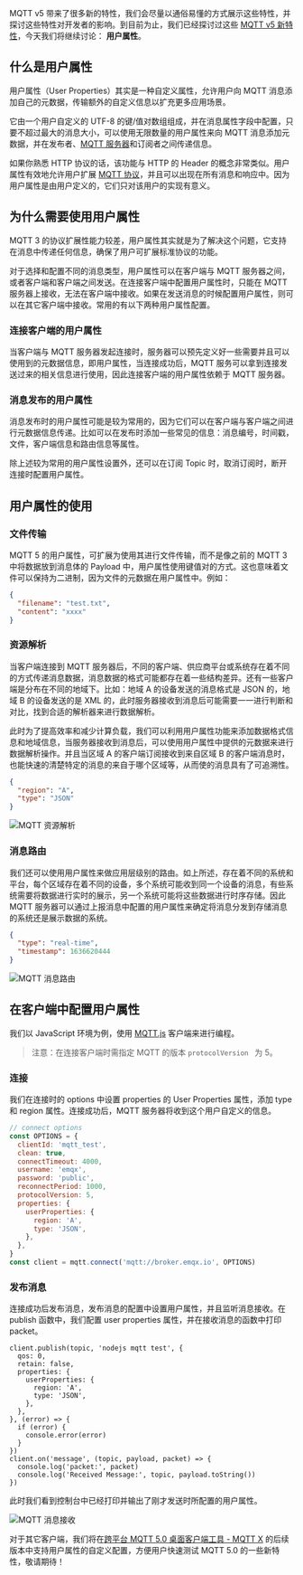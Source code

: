MQTT v5 带来了很多新的特性，我们会尽量以通俗易懂的方式展示这些特性，并探讨这些特性对开发者的影响。到目前为止，我们已经探讨过这些 [MQTT v5 新特性](https://www.emqx.com/zh/mqtt/mqtt5)，今天我们将继续讨论： **用户属性**。

## 什么是用户属性

用户属性（User Properties）其实是一种自定义属性，允许用户向 MQTT 消息添加自己的元数据，传输额外的自定义信息以扩充更多应用场景。

它由一个用户自定义的 UTF-8 的键/值对数组组成，并在消息属性字段中配置，只要不超过最大的消息大小，可以使用无限数量的用户属性来向 MQTT 消息添加元数据，并在发布者、[MQTT 服务器](https://www.emqx.io/zh)和订阅者之间传递信息。

如果你熟悉 HTTP 协议的话，该功能与 HTTP 的 Header 的概念非常类似。用户属性有效地允许用户扩展 [MQTT 协议](https://www.emqx.com/zh/mqtt)，并且可以出现在所有消息和响应中。因为用户属性是由用户定义的，它们只对该用户的实现有意义。

## 为什么需要使用用户属性

MQTT 3 的协议扩展性能力较差，用户属性其实就是为了解决这个问题，它支持在消息中传递任何信息，确保了用户可扩展标准协议的功能。

对于选择和配置不同的消息类型，用户属性可以在客户端与 MQTT 服务器之间，或者客户端和客户端之间发送。在连接客户端中配置用户属性时，只能在 MQTT 服务器上接收，无法在客户端中接收。如果在发送消息的时候配置用户属性，则可以在其它客户端中接收。常用的有以下两种用户属性配置。

### 连接客户端的用户属性

当客户端与 MQTT 服务器发起连接时，服务器可以预先定义好一些需要并且可以使用到的元数据信息，即用户属性，当连接成功后，MQTT 服务可以拿到连接发送过来的相关信息进行使用，因此连接客户端的用户属性依赖于 MQTT 服务器。

### 消息发布的用户属性

消息发布时的用户属性可能是较为常用的，因为它们可以在客户端与客户端之间进行元数据信息传递。比如可以在发布时添加一些常见的信息：消息编号，时间戳，文件，客户端信息和路由信息等属性。

除上述较为常用的用户属性设置外，还可以在订阅 Topic 时，取消订阅时，断开连接时配置用户属性。

## 用户属性的使用

### 文件传输

MQTT 5 的用户属性，可扩展为使用其进行文件传输，而不是像之前的 MQTT 3 中将数据放到消息体的 Payload 中，用户属性使用键值对的方式。这也意味着文件可以保持为二进制，因为文件的元数据在用户属性中。例如：

```json
{
  "filename": "test.txt",
  "content": "xxxx"
}
```

### 资源解析

当客户端连接到 MQTT 服务器后，不同的客户端、供应商平台或系统存在着不同的方式传递消息数据，消息数据的格式可能都存在着一些结构差异。还有一些客户端是分布在不同的地域下。比如：地域 A 的设备发送的消息格式是 JSON 的，地域 B 的设备发送的是 XML 的，此时服务器接收到消息后可能需要一一进行判断和对比，找到合适的解析器来进行数据解析。

此时为了提高效率和减少计算负载，我们可以利用用户属性功能来添加数据格式信息和地域信息，当服务器接收到消息后，可以使用用户属性中提供的元数据来进行数据解析操作。并且当区域 A 的客户端订阅接收到来自区域 B 的客户端消息时，也能快速的清楚特定的消息的来自于哪个区域等，从而使的消息具有了可追溯性。

```json
{
  "region": "A",
  "type": "JSON"
}
```

![MQTT 资源解析](https://static.emqx.net/images/c2f4e34d2ff553f12a81826382846366.png)

### 消息路由

我们还可以使用用户属性来做应用层级别的路由。如上所述，存在着不同的系统和平台，每个区域存在着不同的设备，多个系统可能收到同一个设备的消息，有些系统需要将数据进行实时的展示，另一个系统可能将这些数据进行时序存储。因此 MQTT 服务器可以通过上报消息中配置的用户属性来确定将消息分发到存储消息的系统还是展示数据的系统。

```json
{
  "type": "real-time",
  "timestamp": 1636620444
}
```

![MQTT 消息路由](https://static.emqx.net/images/39dfdc8de0b0251bab3697d72169dfef.png)

## 在客户端中配置用户属性

我们以 JavaScript 环境为例，使用 [MQTT.js](https://github.com/mqttjs/MQTT.js) 客户端来进行编程。

> 注意：在连接客户端时需指定 MQTT 的版本 `protocolVersion `  为 5。

### 连接

我们在连接时的 options 中设置 properties 的 User Properties 属性，添加 type 和 region 属性。连接成功后，MQTT 服务器将收到这个用户自定义的信息。

```javascript
// connect options
const OPTIONS = {
  clientId: 'mqtt_test',
  clean: true,
  connectTimeout: 4000,
  username: 'emqx',
  password: 'public',
  reconnectPeriod: 1000,
  protocolVersion: 5,
  properties: {
    userProperties: {
      region: 'A',
      type: 'JSON',
    },
  },
}
const client = mqtt.connect('mqtt://broker.emqx.io', OPTIONS)
```

### 发布消息

连接成功后发布消息，发布消息的配置中设置用户属性，并且监听消息接收。在 publish 函数中，我们配置 user properties 属性，并在接收消息的函数中打印 packet。

```
client.publish(topic, 'nodejs mqtt test', {
  qos: 0,
  retain: false,
  properties: {
    userProperties: {
      region: 'A',
      type: 'JSON',
    },
  },
}, (error) => {
  if (error) {
    console.error(error)
  }
})
client.on('message', (topic, payload, packet) => {
  console.log('packet:', packet)
  console.log('Received Message:', topic, payload.toString())
})
```

此时我们看到控制台中已经打印并输出了刚才发送时所配置的用户属性。

![MQTT 消息接收](https://static.emqx.net/images/d4b8692b38ebe33f1ab126845461e667.png)

对于其它客户端，我们将在[跨平台 MQTT 5.0 桌面客户端工具 - MQTT X](https://mqttx.app/zh) 的后续版本中支持用户属性的自定义配置，方便用户快速测试 MQTT 5.0 的一些新特性，敬请期待！
